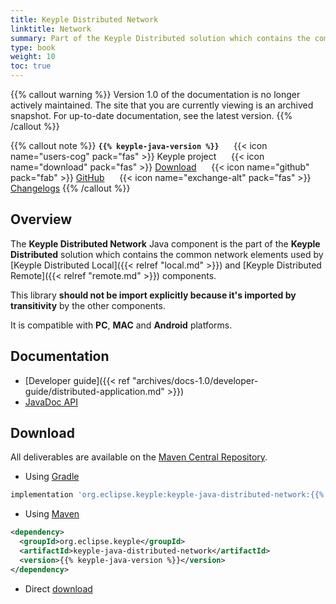 ```yaml
---
title: Keyple Distributed Network
linktitle: Network
summary: Part of the Keyple Distributed solution which contains the common network elements used by Local and Remote components.
type: book
weight: 10
toc: true
---
```

{{% callout warning %}}
Version 1.0 of the documentation is no longer actively maintained. The site that you are currently viewing is an archived snapshot. For up-to-date documentation, see the latest version.
{{% /callout %}}

{{% callout note %}}
**`{{% keyple-java-version %}}`**
&nbsp;&nbsp;&nbsp;&nbsp;&nbsp;{{< icon name="users-cog" pack="fas" >}}
Keyple project
&nbsp;&nbsp;&nbsp;&nbsp;&nbsp;{{< icon name="download" pack="fas" >}}
[Download](#download)
&nbsp;&nbsp;&nbsp;&nbsp;&nbsp;{{< icon name="github" pack="fab" >}}
[GitHub](https://github.com/eclipse-keyple/keyple-java/tree/master/java/component/keyple-distributed/network)
&nbsp;&nbsp;&nbsp;&nbsp;&nbsp;{{< icon name="exchange-alt" pack="fas" >}}
[Changelogs](https://github.com/eclipse-keyple/keyple-java/releases/)
{{% /callout %}}

## Overview

The **Keyple Distributed Network** Java component is the part of the **Keyple Distributed** solution which contains the common network elements used by [Keyple Distributed Local]({{< relref "local.md" >}}) and [Keyple Distributed Remote]({{< relref "remote.md" >}}) components.

This library **should not be import explicitly because it's imported by transitivity** by the other components.

It is compatible with **PC**, **MAC** and **Android** platforms.

## Documentation

* [Developer guide]({{< ref "archives/docs-1.0/developer-guide/distributed-application.md" >}})
* <a href="../../../../archives/docs-1.0/api-reference/java-api/keyple-java-distributed-network/{{% keyple-java-version %}}/index.html">JavaDoc API</a>

## Download

All deliverables are available on the [Maven Central Repository](https://search.maven.org/).

* Using [Gradle](https://gradle.org/)

```gradle
implementation 'org.eclipse.keyple:keyple-java-distributed-network:{{% keyple-java-version %}}'
```

* Using [Maven](https://maven.apache.org/)

```xml
<dependency>
  <groupId>org.eclipse.keyple</groupId>
  <artifactId>keyple-java-distributed-network</artifactId>
  <version>{{% keyple-java-version %}}</version>
</dependency>
```

* Direct [download](https://central.sonatype.com/search?q=keyple-java-distributed-network)